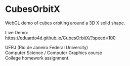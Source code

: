 # CubesOrbitX

WebGL demo of cubes orbiting around a 3D X solid shape.

Live Demo:   
https://eduardo4d.github.io/CubesOrbitX/?speed=100   

UFRJ (Rio de Janeiro Federal University)   
Computer Science / Computer Graphics course   
College homework assignment.
